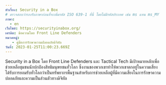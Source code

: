 ```yaml
---
หัวเรื่อง: Security in a Box
# ตรวจสอบว่ารองรับภาษาก่อนที่จะเพิ่มรหัส ISO 639-1 ที่นี่ โดยไม่มีรหัสประเทศ เช่น ms แทน ms_MY
ภาษา:
  - en
เว็บไซต์: https://securityinabox.org/
เครดิต: ข้อความโดย Front Line Defenders
หมวดหมู่:
   - คู่มือการรักษาความปลอดภัยดิจิทัล
วันที่: 2023-01-25T11:00:23.669Z
---
```

Security in a Box โดย Front Line Defenders และ Tactical Tech มีเป้าหมายหลักเพื่อช่วยเหลือชุมชนนักปกป้องสิทธิมนุษยชนทั่วโลก ซึ่งงานของพวกเขาทำให้พวกเขาตกอยู่ในความเสี่ยง ได้รับการยอมรับทั่วโลกว่าเป็นทรัพยากรพื้นฐานสำหรับการช่วยเหลือผู้ที่มีความเสี่ยงในการรักษาความปลอดภัยและความเป็นส่วนตัวทางดิจิทัล